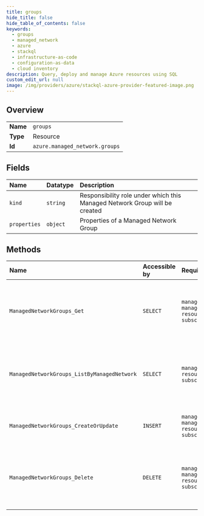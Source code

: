 ```yaml
---
title: groups
hide_title: false
hide_table_of_contents: false
keywords:
  - groups
  - managed_network
  - azure    
  - stackql
  - infrastructure-as-code
  - configuration-as-data
  - cloud inventory
description: Query, deploy and manage Azure resources using SQL
custom_edit_url: null
image: /img/providers/azure/stackql-azure-provider-featured-image.png
---
```

  
    

## Overview
<table><tbody>
<tr><td><b>Name</b></td><td><code>groups</code></td></tr>
<tr><td><b>Type</b></td><td>Resource</td></tr>
<tr><td><b>Id</b></td><td><code>azure.managed_network.groups</code></td></tr>
</tbody></table>

## Fields
| Name | Datatype | Description |
|:-----|:---------|:------------|
| `kind` | `string` | Responsibility role under which this Managed Network Group will be created |
| `properties` | `object` | Properties of a Managed Network Group |
## Methods
| Name | Accessible by | Required Params | Description |
|:-----|:--------------|:----------------|:------------|
| `ManagedNetworkGroups_Get` | `SELECT` | `managedNetworkGroupName, managedNetworkName, resourceGroupName, subscriptionId` | The Get ManagedNetworkGroups operation gets a Managed Network Group specified by the resource group, Managed Network name, and group name |
| `ManagedNetworkGroups_ListByManagedNetwork` | `SELECT` | `managedNetworkName, resourceGroupName, subscriptionId` | The ListByManagedNetwork ManagedNetworkGroup operation retrieves all the Managed Network Groups in a specified Managed Networks in a paginated format. |
| `ManagedNetworkGroups_CreateOrUpdate` | `INSERT` | `managedNetworkGroupName, managedNetworkName, resourceGroupName, subscriptionId` | The Put ManagedNetworkGroups operation creates or updates a Managed Network Group resource |
| `ManagedNetworkGroups_Delete` | `DELETE` | `managedNetworkGroupName, managedNetworkName, resourceGroupName, subscriptionId` | The Delete ManagedNetworkGroups operation deletes a Managed Network Group specified by the resource group, Managed Network name, and group name |
